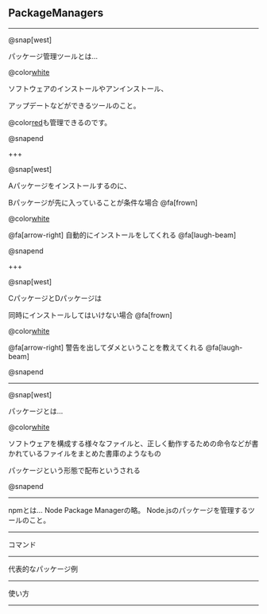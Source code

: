 ## PackageManagers

---

@snap[west]

パッケージ管理ツールとは…

@color[white](a)

ソフトウェアのインストールやアンインストール、

アップデートなどができるツールのこと。

@color[red](ソフトウェア同士の依存関係)も管理できるのです。

@snapend

+++

@snap[west]

Aパッケージをインストールするのに、

Bパッケージが先に入っていることが条件な場合 @fa[frown]

@color[white](a)

@fa[arrow-right] 自動的にインストールをしてくれる @fa[laugh-beam]

@snapend

+++

@snap[west]

CパッケージとDパッケージは

同時にインストールしてはいけない場合 @fa[frown]

@color[white](a)

@fa[arrow-right] 警告を出してダメということを教えてくれる @fa[laugh-beam]

@snapend

---

@snap[west]

パッケージとは…

@color[white](a)

ソフトウェアを構成する様々なファイルと、正しく動作するための命令などが書かれているファイルをまとめた書庫のようなもの

パッケージという形態で配布というされる

@snapend

---

npmとは…
Node Package Managerの略。
Node.jsのパッケージを管理するツールのこと。

---

コマンド

---

代表的なパッケージ例

---

使い方

---
